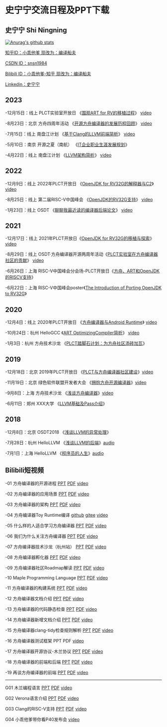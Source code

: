 # 史宁宁交流日程及PPT下载

## 史宁宁 Shi Ningning

[![Anurag's github stats](https://github-readme-stats.vercel.app/api?username=shining1984)](https://github.com/anuraghazra/github-readme-stats)

[知乎ID：小乖他爹    现改为：编译船夫](https://www.zhihu.com/people/shiningning)

[CSDN ID：snsn1984](https://blog.csdn.net/snsn1984)

[Bilibili ID：小乖他爹-知乎    现改为：编译船夫](https://space.bilibili.com/46326151)

[Linkedin：史宁宁](https://www.linkedin.com/in/shi-ningning-a456b061/)

## 2023
-12月15日：线上 PLCT实验室开放日 《[围观ART for RV的移植过程](https://github.com/shining1984/talks/tree/master/20231215Online-%E3%80%8A%E5%9B%B4%E8%A7%82ART%20for%20RV%E7%9A%84%E7%A7%BB%E6%A4%8D%E8%BF%87%E7%A8%8B%E3%80%8B)》  [video](https://www.bilibili.com/video/BV15w41147gG/?vd_source=b6c3b593c5db18ebf1c96ba6d175e847)

-8月23日：北京 方舟四周年活动 《[开源方舟编译器的发展历程回顾](https://github.com/shining1984/talks/commit/8a36729587055e4e8aedce5f516fc2bc9ed6b698)》  [video]()

-7月15日：线上 南盘江计划  《[基于Clang的LLVM前端简析](https://github.com/shining1984/talks/tree/master/20230715Online-%E3%80%8A%E5%9F%BA%E4%BA%8EClang%E7%9A%84LLVM%E5%89%8D%E7%AB%AF%E7%AE%80%E6%9E%90%E3%80%8B-%E5%8D%97%E7%9B%98%E6%B1%9F%E8%AE%A1%E5%88%92)》  [video](https://www.zhihu.com/zvideo/1663516082429378560)

-5月10日：南京 开源之夏（南航）  《[IT企业职业生涯发展规划](https://github.com/shining1984/talks/tree/master/20230510Nanjing-%E3%80%8AIT%20%E4%BC%81%E4%B8%9A%E8%81%8C%E4%B8%9A%E7%94%9F%E6%B6%AF%E5%8F%91%E5%B1%95%E8%A7%84%E5%88%92V1.1%E3%80%8B-%E5%BC%80%E6%BA%90%E4%B9%8B%E5%A4%8F)》

-4月22日：线上 南盘江计划  《[LLVM架构简析](https://github.com/shining1984/talks/tree/master/20230422Online-%E3%80%8ALLVM%E6%9E%B6%E6%9E%84%E7%AE%80%E6%9E%90%E3%80%8B-%E5%8D%97%E7%9B%98%E6%B1%9F%E8%AE%A1%E5%88%92)》  [video](https://www.zhihu.com/zvideo/1663516889627127808)

## 2022

-12月9日：线上 2022年PLCT开放日  《[OpenJDK for RV32G的解释器与C2](https://github.com/shining1984/talks/tree/master/20221209Online-%E3%80%8AOpenJDK%20for%20RV32G%E7%9A%84%E8%A7%A3%E9%87%8A%E5%99%A8%E4%B8%8EC2%E3%80%8B)》  [video](https://www.bilibili.com/video/BV1oV4y1F75o/?spm_id_from=333.999.0.0&vd_source=b6c3b593c5db18ebf1c96ba6d175e847)

-8月25日：线上 第二届RISC-V中国峰会 《[OpenJDK的RV32G支持](https://github.com/shining1984/talks/tree/master/20220825Online-%E3%80%8AOpenJDK%E7%9A%84RV32G%E6%94%AF%E6%8C%81%E3%80%8B)》  [video](https://www.bilibili.com/video/BV1Ve411u7ms/?spm_id_from=333.999.0.0&vd_source=b6c3b593c5db18ebf1c96ba6d175e847)

-1月23日：线上 OSDT 《[聊聊我最近读的编译器后端论文](https://github.com/shining1984/talks/tree/master/20220123Online-%E3%80%8A%E8%81%8A%E8%81%8A%E6%88%91%E6%9C%80%E8%BF%91%E8%AF%BB%E7%9A%84%E7%BC%96%E8%AF%91%E5%99%A8%E7%BC%96%E8%AF%91%E5%99%A8%E5%90%8E%E7%AB%AF%E8%AE%BA%E6%96%87%E3%80%8B)》  [video](https://www.zhihu.com/zvideo/1469216846351790080)

## 2021

-12月17日：线上 2021年PLCT开放日《[OpenJDK for RV32G的移植与探索](https://github.com/shining1984/talks/tree/master/20211217Online-%E3%80%8AOpenJDK%20for%20RV32G%E7%9A%84%E7%A7%BB%E6%A4%8D%E4%B8%8E%E6%8E%A2%E7%B4%A2%E3%80%8B)》[video](https://www.bilibili.com/video/BV1c3411x7HC)

-8月29日：线上  OSDT·方舟编译器开源两周年活动《[PLCT实验室在方舟编译器社区的贡献](https://github.com/shining1984/talks/tree/master/20210829Online-%E3%80%8AThe%20PLCT%20Contributions%20in%20OpenArkCompiler%E3%80%8B)》  [video](https://www.bilibili.com/video/BV18A411c73i)

-6月26日：上海  RISC-V中国峰会分会场-PLCT开放日《[方舟、ART和OpenJDK的RISCV支持](https://github.com/shining1984/talks/tree/master/20210626Shanghai-%E3%80%8AThe%20RISC-V%20version%20of%20Arkcompiler%2C%20ART%20and%20OpenJDK%E3%80%8B)》

-6月22日：上海  RISC-V中国峰会poster《[The Introduction of Porting OpenJDK to RV32G](https://github.com/shining1984/talks/tree/master/20210622Shanghai-%E3%80%8AThe%20Introduction%20of%20Porting%20OpenJDK%20to%20RV32G%E3%80%8B)》

## 2020

-12月4日：线上  2020年PLCT开放日  《[方舟编译器与Android Runtime](https://github.com/shining1984/talks/tree/master/20201204Online-%E3%80%8AOpenArkCompiler%26%26ART%E3%80%8B)》 [video](https://www.bilibili.com/video/BV1wt4y1k7cN?p=4)

-10月24日：杭州  HelloGCC  《[ART OptimizingCompiler简析](https://github.com/shining1984/talks/tree/master/20201024Hangzhou-%E3%80%8AART%20OptimizingCompiler%E7%AE%80%E6%9E%90%E3%80%8B)》 [video](https://www.bilibili.com/video/BV17A411E7PS?p=2)

-1月3日：杭州  方舟技术沙龙 《[PLCT踏脚石计划：为方舟社区添砖加瓦](https://github.com/shining1984/talks/tree/master/20200103Hangzhou-%E3%80%8AStepping-stone%20Plan%20of%20PLCT%20Lab%E3%80%8B-ARK%20Compiler%20Technical%20Salon)》

## 2019

-12月18日：北京 2019年PLCT开放日 《[PLCT与方舟编译器社区建设](https://github.com/shining1984/talks/tree/master/20191218Beijing-%E3%80%8AThe%20PLCT%20Lab%20and%20the%20Building%20of%20ARK%20Compiler%20Community%E3%80%8B-PLCT%20Lab%20Open%20Day(2019))》[video](https://www.bilibili.com/video/av80842985)

-11月19日：北京  绿色软件联盟开发者大会  《[拥抱方舟开源编译器](https://github.com/shining1984/talks/tree/master/20191119Beijing-%E3%80%8AEmbrace%20the%20ARK%20Compiler%E3%80%8B-SGADC2019)》[video](https://www.bilibili.com/video/av82336915)

-9月8日：上海  方舟技术沙龙  《[浅谈方舟编译器](https://github.com/shining1984/talks/tree/master/20190908Shanghai-%E3%80%8ABrief%20Intro%20to%20ARK%20Compiler%E3%80%8B-ARK%20Compiler%20Technical%20Salon)》[video](https://www.bilibili.com/video/av78498098)

-6月11日：郑州  XXX大学  《[LLVM基础及Pass介绍](https://github.com/shining1984/talks/tree/master/20190611Zhengzhou-%E3%80%8ALLVM%20Basis%20and%20LLVM%20Pass%E3%80%8B-XXXUniversity)》

## 2018

-12月8日：北京 OSDT2018  《[浅谈LLVM的异常处理](https://github.com/shining1984/talks/tree/master/20181208Beijing-%E3%80%8ABrief%20Intro%20to%20LLVM%20EH%E3%80%8B-OSDT2018)》

-7月28日：杭州  HelloLLVM  《[浅谈LLVM的后端](https://github.com/shining1984/talks/tree/master/20180728Hangzhou-%E3%80%8ABrief%20Intro%20to%20LLVM%20Backend%E3%80%8B-HelloLLVM)》[audio](https://www.bilibili.com/audio/au1234394?type=1)

-7月1日：上海  HelloLLVM  《[程序员的人生](https://github.com/shining1984/talks/tree/master/20180701Shanghai-%E3%80%8AThe%20Life%20of%20Programmer%E3%80%8B-HelloLLVM)》[audio](https://www.bilibili.com/video/av82022623/)


## Bilibili短视频

-01 方舟编译器的开源进程 [PPT](https://github.com/shining1984/talks/blob/master/bilibili-video-slides/01-The%20Open%20Source%20of%20Ark%20Compiler.pptx) [PDF](https://github.com/shining1984/talks/blob/master/bilibili-video-slides/01-The%20Open%20Source%20of%20Ark%20Compiler.pdf) [video](https://www.bilibili.com/video/av78179578)

-02 方舟编译器的应用场景 [PPT](https://github.com/shining1984/talks/blob/master/bilibili-video-slides/02-The%20Application%20Scene%20of%20Ark%20Compiler.pptx) [PDF](https://github.com/shining1984/talks/blob/master/bilibili-video-slides/02-The%20Application%20Scene%20of%20Ark%20Compiler.pdf) [video](https://www.bilibili.com/video/av78716751)

-03 方舟编译器的架构 [PPT](https://github.com/shining1984/talks/blob/master/bilibili-video-slides/03-The%20Framework%20of%20Ark%20Compiler.pptx) [PDF](https://github.com/shining1984/talks/blob/master/bilibili-video-slides/03-The%20Framework%20of%20Ark%20Compiler.pdf) [video](https://www.bilibili.com/video/av79177912)

-04 方舟编译器Toy Runtime编译 [github](https://github.com/isrc-cas/pacific) [gitee](https://gitee.com/openarkcompiler-incubator/pacific) [video](https://www.bilibili.com/video/av79328126)

-05 什么样的人适合学习方舟编译器 [PPT](https://github.com/shining1984/talks/blob/master/bilibili-video-slides/05-Which%20Kind%20of%20People%20fit%20to%20Learn%20Ark%20Compiler.pptx) [PDF](https://github.com/shining1984/talks/blob/master/bilibili-video-slides/05-Which%20Kind%20of%20People%20fit%20to%20Learn%20Ark%20Compiler.pdf) [video](https://www.bilibili.com/video/av80093126)

-06 我们为什么关注方舟编译器 [PPT](https://github.com/shining1984/talks/blob/master/bilibili-video-slides/06-Why%20We%20Focus%20on%20The%20Ark%20Compiler.pptx) [PDF](https://github.com/shining1984/talks/blob/master/bilibili-video-slides/06-Why%20We%20Focus%20on%20The%20Ark%20Compiler.pdf) [video](https://www.bilibili.com/video/av80995301/)

-07 方舟编译器技术沙龙（杭州站） [PPT](https://github.com/shining1984/talks/blob/master/bilibili-video-slides/07-ARK%20Compiler%20Technical%20Salon.pptx) [PDF](https://github.com/shining1984/talks/blob/master/bilibili-video-slides/07-ARK%20Compiler%20Technical%20Salon.pdf) [video](https://www.bilibili.com/video/av82016523/)

-08 方舟编译器孵化器 [PPT](https://github.com/shining1984/talks/blob/master/bilibili-video-slides/08-The%20Incubator%20of%20Ark%20Compiler.pptx) [PDF](https://github.com/shining1984/talks/blob/master/bilibili-video-slides/08-The%20Incubator%20of%20Ark%20Compiler.pdf) [video](https://www.bilibili.com/video/av82795734)
 
-09 方舟编译器社区Roadmap解读 [PPT](https://github.com/shining1984/talks/blob/master/bilibili-video-slides/09-Reading%20the%20Roadmap%20of%20Ark%20Compiler%20Community.pptx) [PDF](https://github.com/shining1984/talks/blob/master/bilibili-video-slides/09-Reading%20the%20Roadmap%20of%20Ark%20Compiler%20Community.pdf) [video](https://www.bilibili.com/video/av83081537)

-10 Maple Programming Language [PPT](https://github.com/shining1984/talks/blob/master/bilibili-video-slides/10-Maple%20Programming%20System.pptx) [PDF](https://github.com/shining1984/talks/blob/master/bilibili-video-slides/10-Maple%20Programming%20System.pdf) [video](https://www.bilibili.com/video/av83504674/)

-11 方舟编译器的构建系统 [PPT](https://github.com/shining1984/talks/blob/master/bilibili-video-slides/11-The%20Building%20System%20of%20Ark%20Compiler.pptx) [PDF](https://github.com/shining1984/talks/blob/master/bilibili-video-slides/11-The%20Building%20System%20of%20Ark%20Compiler.pdf) [video](https://www.bilibili.com/video/av89340361)

-12 方舟编译器文档介绍 [PPT](https://github.com/shining1984/talks/blob/master/bilibili-video-slides/12-The%20Doc%20Intro%20of%20the%20Arc%20Compiler.pptx) [PDF](https://github.com/shining1984/talks/blob/master/bilibili-video-slides/12-The%20Doc%20Intro%20of%20the%20Arc%20Compiler.pdf) [video](https://www.bilibili.com/video/av91028763)

-13 方舟编译器的代码静态检查 [PPT](https://github.com/shining1984/talks/blob/master/bilibili-video-slides/13-The%20Cocde%20Static%20Analysis%20of%20Arc%20Compiler.pptx) [PDF](https://github.com/shining1984/talks/blob/master/bilibili-video-slides/13-The%20Cocde%20Static%20Analysis%20of%20Arc%20Compiler.pdf) [video](https://www.bilibili.com/video/av92837763)

-14 方舟编译器新增文档介绍 [PPT](https://github.com/shining1984/talks/blob/master/bilibili-video-slides/14-The%20New%20Doc%20of%20Arc%20Compiler.pptx) [PDF](https://github.com/shining1984/talks/blob/master/bilibili-video-slides/14-The%20New%20Doc%20of%20Arc%20Compiler.pdf) [video](https://www.bilibili.com/video/av94670362)

-15 方舟编译器clang-tidy检查规则解析 [PPT](https://github.com/shining1984/talks/blob/master/bilibili-video-slides/15-The%20clang-tidy%20Rules%20of%20Arc%20Compiler.pptx) [PDF](https://github.com/shining1984/talks/blob/master/bilibili-video-slides/15-The%20clang-tidy%20Rules%20of%20Arc%20Compiler.pdf) [video](https://www.bilibili.com/video/av96166240)

-16 方舟编译器测试框架 PPT PDF [video](https://www.bilibili.com/video/BV1RE411c73t)

-17 方舟编译器开源协议-木兰协议 [PPT](https://github.com/shining1984/talks/blob/master/bilibili-video-slides/17-The%20License%20of%20Arc%20Compiler.pptx) [PDF](https://github.com/shining1984/talks/blob/master/bilibili-video-slides/17-The%20License%20of%20Arc%20Compiler.pdf) [video](https://www.bilibili.com/video/BV1RE411c73t)

-18 方舟编译器的前端和后端 [PPT](https://github.com/shining1984/talks/blob/master/bilibili-video-slides/18-The%20FE%20and%20BE%20of%20Arc%20Compiler.pptx) [PDF](https://github.com/shining1984/talks/blob/master/bilibili-video-slides/18-The%20FE%20and%20BE%20of%20Arc%20Compiler.pdf) [video](https://www.bilibili.com/video/BV1Da4y1t73g)

-19 再谈方舟编译器的前端 [PPT](https://github.com/shining1984/talks/blob/master/bilibili-video-slides/19-Re-talk%20the%20FE%20of%20Arc%20Compiler.pptx) [PDF](https://github.com/shining1984/talks/blob/master/bilibili-video-slides/19-Re-talk%20the%20FE%20of%20Arc%20Compiler.pdf) [video](https://www.bilibili.com/video/BV1ak4y1r76s)

---------------------

G01 木兰编程语言 [PPT](https://github.com/shining1984/talks/blob/master/bilibili-video-slides/G01-The%20Mulan%20Programming%20Language.pptx) [PDF](https://github.com/shining1984/talks/blob/master/bilibili-video-slides/G01-The%20Mulan%20Programming%20Language.pdf) [video](https://www.bilibili.com/video/av83861946/)

G02 Verona语言介绍 [PPT](https://github.com/shining1984/talks/blob/master/bilibili-video-slides/G02-Verona%20Language.pptx) [PDF](https://github.com/shining1984/talks/blob/master/bilibili-video-slides/G02-Verona%20Language.pdf) [video](https://www.bilibili.com/video/av84584684/)

G03 Clang的RISC-V支持 [PPT](https://github.com/shining1984/talks/blob/master/bilibili-video-slides/G03-The%20RISC-V%20Supporting%20of%20Clang.pptx) [PDF](https://github.com/shining1984/talks/blob/master/bilibili-video-slides/G03-The%20RISC-V%20Supporting%20of%20Clang.pdf) [video](https://www.bilibili.com/video/BV1b7411j7S6)

G04 小乖他爹带你看P40发布会 [video](https://www.bilibili.com/video/BV15Q4y1M7En)
